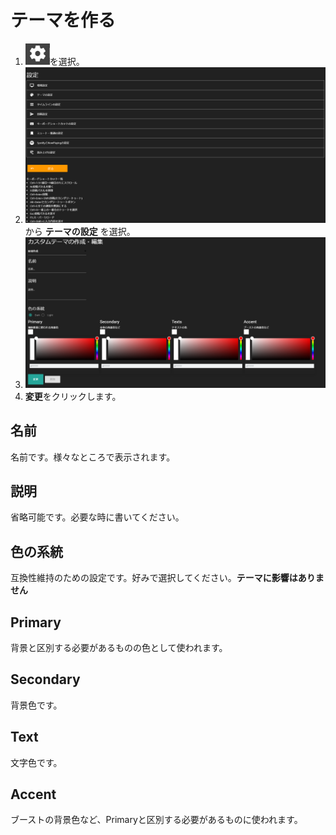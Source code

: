 # テーマを作る

1. ![settings1](https://raw.githubusercontent.com/cutls/TheDeskDocs/master/media/settings1.png)を選択。
1. ![settings2](https://raw.githubusercontent.com/cutls/TheDeskDocs/master/media/settings2.png)から __テーマの設定__ を選択。
1. ![theme1](https://raw.githubusercontent.com/cutls/TheDeskDocs/master/media/theme1.png)
1. **変更**をクリックします。

## 名前
名前です。様々なところで表示されます。

## 説明
省略可能です。必要な時に書いてください。

## 色の系統
互換性維持のための設定です。好みで選択してください。**テーマに影響はありません**

## Primary
背景と区別する必要があるものの色として使われます。

## Secondary
背景色です。

## Text
文字色です。

## Accent
ブーストの背景色など、Primaryと区別する必要があるものに使われます。
